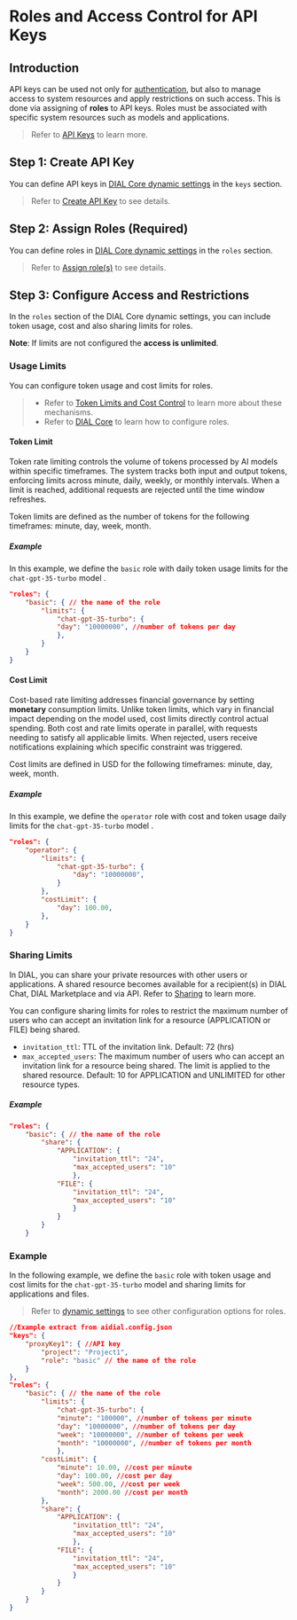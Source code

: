 # Roles and Access Control for API Keys

## Introduction

API keys can be used not only for [authentication](/docs/platform/3.core/1.auth-intro.md), but also to manage access to system resources and apply restrictions on such access. This is done via assigning of **roles** to API keys. Roles must be associated with specific system resources such as models and applications.

> Refer to [API Keys](/docs/platform/3.core/2.access-control-intro.md#api-keys) to learn more.

## Step 1: Create API Key

You can define API keys in [DIAL Core dynamic settings](https://github.com/epam/ai-dial-core/blob/development/docs/dynamic-settings/keys.md) in the `keys` section.

> Refer to [Create API Key](/docs/tutorials/2.devops/2.auth-and-access-control/0.programmatic-auth.md#step-1-define-api-keys) to see details.

## Step 2: Assign Roles (Required)

You can define roles in [DIAL Core dynamic settings](https://github.com/epam/ai-dial-core/blob/development/docs/dynamic-settings/roles.md) in the `roles` section.

> Refer to [Assign role(s)](/docs/tutorials/2.devops/2.auth-and-access-control/0.programmatic-auth.md#step-2-assign-roles-required) to see details.

## Step 3: Configure Access and Restrictions

In the `roles` section of the DIAL Core dynamic settings, you can include token usage, cost and also sharing limits for roles. 

**Note**: If limits are not configured the **access is unlimited**.

### Usage Limits 

You can configure token usage and cost limits for roles. 

> * Refer to [Token Limits and Cost Control](/docs/platform/3.core/8.token-limits-and-cost-control.md) to learn more about these mechanisms.
> * Refer to [DIAL Core](https://github.com/epam/ai-dial-core/blob/development/docs/dynamic-settings/roles.md) to learn how to configure roles.

#### Token Limit

Token rate limiting controls the volume of tokens processed by AI models within specific timeframes. The system tracks both input and output tokens, enforcing limits across minute, daily, weekly, or monthly intervals. When a limit is reached, additional requests are rejected until the time window refreshes.

Token limits are defined as the number of tokens for the following timeframes: minute, day, week, month.

##### Example

In this example, we define the `basic` role with daily token usage limits for the `chat-gpt-35-turbo` model .

```json
"roles": {
    "basic": { // the name of the role
        "limits": {
            "chat-gpt-35-turbo": {
            "day": "10000000", //number of tokens per day
            },
        }
    }
}
```

#### Cost Limit

Cost-based rate limiting addresses financial governance by setting **monetary** consumption limits. Unlike token limits, which vary in financial impact depending on the model used, cost limits directly control actual spending. Both cost and rate limits operate in parallel, with requests needing to satisfy all applicable limits. When rejected, users receive notifications explaining which specific constraint was triggered.

Cost limits are defined in USD for the following timeframes: minute, day, week, month.

##### Example

In this example, we define the `operator` role with cost and token usage daily limits for the `chat-gpt-35-turbo` model .

```json
"roles": {
    "operator": {
        "limits": {
            "chat-gpt-35-turbo": {
                "day": "10000000",
            }
        },
        "costLimit": {
            "day": 100.00,
        },
    }
}
```

### Sharing Limits

In DIAL, you can share your private resources with other users or applications. A shared resource becomes available for a recipient(s) in DIAL Chat, DIAL Marketplace and via API. Refer to [Sharing](/docs/platform/7.collaboration-intro.md#sharing) to learn more.

You can configure sharing limits for roles to restrict the maximum number of users who can accept an invitation link for a resource (APPLICATION or FILE) being shared. 

* `invitation_ttl`: TTL of the invitation link. Default: 72 (hrs)
* `max_accepted_users`: The maximum number of users who can accept an invitation link for a resource being shared. The limit is applied to the shared resource. Default: 10 for APPLICATION and UNLIMITED for other resource types.

##### Example

```json
"roles": {
    "basic": { // the name of the role
        "share": {
            "APPLICATION": {
                "invitation_ttl": "24",
                "max_accepted_users": "10"
                },
            "FILE": {
                "invitation_ttl": "24",
                "max_accepted_users": "10"
                }
            }
        }
    }
```

### Example

In the following example, we define the `basic` role with token usage and cost limits for the `chat-gpt-35-turbo` model and sharing limits for applications and files. 

> Refer to [dynamic settings](https://github.com/epam/ai-dial-core/blob/development/docs/dynamic-settings/roles.md) to see other configuration options for roles.

```json
//Example extract from aidial.config.json
"keys": {
    "proxyKey1": { //API key
        "project": "Project1",
        "role": "basic" // the name of the role
    }
},
"roles": {
    "basic": { // the name of the role
        "limits": {
            "chat-gpt-35-turbo": {
            "minute": "100000", //number of tokens per minute
            "day": "10000000", //number of tokens per day
            "week": "10000000", //number of tokens per week
            "month": "10000000", //number of tokens per month
            },
        "costLimit": {
            "minute": 10.00, //cost per minute
            "day": 100.00, //cost per day
            "week": 500.00, //cost per week
            "month": 2000.00 //cost per month
        },
        "share": {
            "APPLICATION": {
                "invitation_ttl": "24",
                "max_accepted_users": "10"
                },
            "FILE": {
                "invitation_ttl": "24",
                "max_accepted_users": "10"
                }
            }
        }
    }
}
```